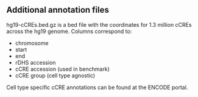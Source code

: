 ## Additional annotation files

hg19-cCREs.bed.gz is a bed file with the coordinates for 1.3 million 
cCREs across the hg19 genome. Columns correspond to:
* chromosome
* start
* end
* rDHS accession
* cCRE accession (used in benchmark)
* cCRE group (cell type agnostic)

Cell type specific cCRE annotations can be found at the ENCODE portal.
